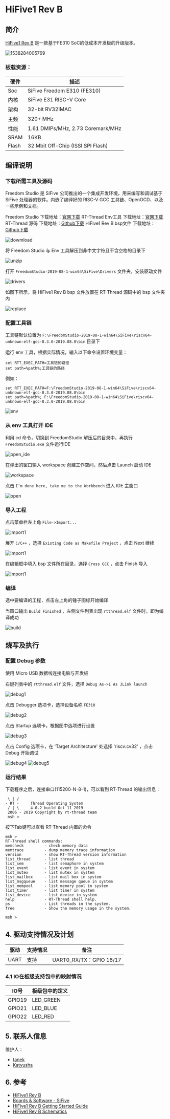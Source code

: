 # HiFive1 Rev B #

## 简介

[HiFive1 Rev B](https://www.sifive.com/boards/hifive1-rev-b) 是一款基于FE310 SoC的低成本开发板的升级版本。

![1538284005769](figures/board.png)



### 板载资源：

| 硬件 | 描述 |
| -- | -- |
|Soc| SiFive Freedom E310 (FE310) |
| 内核    | SiFive E31 RISC-V Core                                      |
| 架构       |  32-bit RV32IMAC                                         |
| 主频       | 320+ MHz                                              |
| 性能 | 1.61 DMIPs/MHz, 2.73 Coremark/MHz            |
|SRAM| 16KB |
|Flash| 32 Mbit Off-Chip (ISSI SPI Flash) |

## 编译说明

### 下载所需工具及源码

Freedom Studio 是 SiFive 公司推出的一个集成开发环境，用来编写和调试基于 SiFive 处理器的软件。内嵌了编译好的 RISC-V GCC 工具链、OpenOCD、以及一些示例和文档。

Freedom Studio
下载地址：[官网下载](https://www.sifive.com/boards/)
RT-Thread Env工具
下载地址：[官网下载](https://www.rt-thread.org/page/download.html)
RT-Thread 源码
下载地址：[Github下载](https://github.com/RT-Thread/rt-thread)
HiFive1 Rev B bsp文件
下载地址：[Github下载](https://github.com/KatyushaScarlet/hifive1-revb)

![dowmload](figures/dowmload.png)

将 Freedom Studio 与 Env 工具解压到非中文字符且不含空格的目录下

![unzip](figures/unzip.png)

打开 `FreedomStudio-2019-08-1-win64\SiFive\Drivers` 文件夹，安装驱动文件

![drivers](figures/drivers.png)

如图下所示，将 HiFive1 Rev B bsp 文件放置在 RT-Thread 源码中的 bsp 文件夹内

![replace](figures/replace.png)

### 配置工具链

工具链默认位置为 `F:\FreedomStudio-2019-08-1-win64\SiFive\riscv64-unknown-elf-gcc-8.3.0-2019.08.0\bin` 目录下

运行 env 工具，根据实际情况，输入以下命令设置环境变量：

```
set RTT_EXEC_PATH=工具链的路径
set path=%path%;工具链的路径
```

例如：

```
set RTT_EXEC_PATH=F:\FreedomStudio-2019-08-1-win64\SiFive\riscv64-unknown-elf-gcc-8.3.0-2019.08.0\bin
set path=%path%; F:\FreedomStudio-2019-08-1-win64\SiFive\riscv64-unknown-elf-gcc-8.3.0-2019.08.0\bin
```

![env](figures/env.png)

### 从 env 工具打开 IDE

利用 cd 命令，切换到 FreedomStudio 解压后的目录中，再执行 `FreedomStudio.exe` 文件运行IDE

![open_ide](figures/open_ide.png)

在弹出的窗口输入 workspace 创建工作空间，然后点击 Launch 启动 IDE

![workspace](figures/workspace.png)

点击 `I’m done here, take me to the Workbench` 进入 IDE 主窗口

![open](figures/open.png)

### 导入工程

点击菜单栏左上角 `File->Import...` 

![import1](figures/import1.png)

展开 `C/C++` ，选择 `Existing Code as Makefile Project` ，点击 Next 继续

![import1](figures/import2.png)

在编辑框中填入 bsp 文件所在目录，选择 `Cross GCC` ，点击 Finish 导入

![import1](figures/import3.png)

### 编译

选中要编译的工程，点击左上角的锤子图标开始编译

当窗口输出 `Build Finished` ，左侧文件列表出现 `rtthread.elf` 文件时，即为编译成功

![build](figures/build.png)

## 烧写及执行

### 配置 Debug 参数

使用 Micro USB 数据线连接电脑与开发板

右键列表中的 `rtthread.elf` 文件，选择 `Debug As->1 As JLink launch`

![debug1](figures/debug1.png)

点击 Debugger 选项卡，选择设备名称 `FE310` 

![debug2](figures/debug2.png)

点击 Startup 选项卡，根据图中选项进行设置

![debug3](figures/debug3.png)

点击 Config 选项卡，在 'Target Architecture' 处选择 'riscv:cv32' ，点击 Debug 开始调试

![debug4](figures/debug4.png)
![debug5](figures/debug5.png)

### 运行结果

下载程序之后，连接串口(115200-N-8-1)，可以看到 RT-Thread 的输出信息：

```
 \ | /
- RT -     Thread Operating System
 / | \     4.0.2 build Oct 11 2019
 2006 - 2019 Copyright by rt-thread team
 msh >
```

按下Tab键可以查看 RT-Thread 内置的命令

```
msh >
RT-Thread shell commands:
memcheck         - check memory data
memtrace         - dump memory trace information
version          - show RT-Thread version information
list_thread      - list thread
list_sem         - list semaphore in system
list_event       - list event in system
list_mutex       - list mutex in system
list_mailbox     - list mail box in system
list_msgqueue    - list message queue in system
list_mempool     - list memory pool in system
list_timer       - list timer in system
list_device      - list device in system
help             - RT-Thread shell help.
ps               - List threads in the system.
free             - Show the memory usage in the system.

msh >
```

## 4. 驱动支持情况及计划

| 驱动 | 支持情况  |  备注  |
| ------ | ----  | :------:  |
| UART | 支持 | UART0_RX/TX：GPIO 16/17 |


### 4.1 IO在板级支持包中的映射情况

| IO号 | 板级包中的定义 |
| -- | -- |
| GPIO19 | LED_GREEN |
| GPIO21 | LED_BLUE |
| GPIO22 | LED_RED |

## 5. 联系人信息

维护人：
- [tanek](https://github.com/TanekLiang)
- [Katyusha](https://github.com/KatyushaScarlet)

## 6. 参考

* [HiFive1 Rev B](https://www.sifive.com/boards/hifive1-rev-b/)
* [Boards & Software - SiFive](https://www.sifive.com/products/tools/)
* [HiFive1 Rev B Getting Started Guide](https://sifive.cdn.prismic.io/sifive%2F4f5a7851-1b52-463b-a293-f352036bc809_hifive1b-getting-started-guide_v1.1.pdf)
* [HiFive1 Rev B Schematics](https://sifive.cdn.prismic.io/sifive%2Fa4546ced-0922-4d87-9334-e97c1a9fd9a5_hifive1.b01.schematics.pdf)
